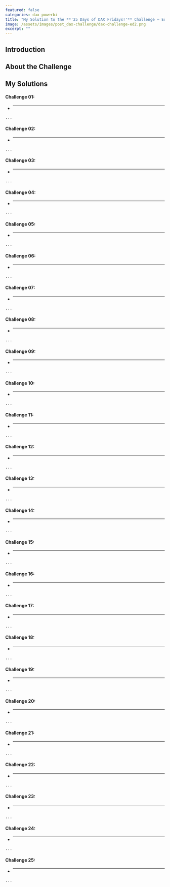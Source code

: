 ```yaml
---
featured: false
categories: dax powerbi
title: "My Solution to the **'25 Days of DAX Fridays!'** Challenge – Ed2 by **CURBAL**"
image: /assets/images/post_dax-challenge/dax-challenge-ed2.png
excerpt: ""
---
```


## Introduction


## About the Challenge


## My Solutions


#### Challenge 01:
- ****
```
...
```

#### Challenge 02:
- ****
```
...
```

#### Challenge 03:
- ****
```
...
```

#### Challenge 04:
- ****
```
...
```

#### Challenge 05:
- ****
```
...
```

#### Challenge 06:
- ****
```
...
```

#### Challenge 07:
- ****
```
...
```

#### Challenge 08:
- ****
```
...
```

#### Challenge 09:
- ****
```
...
```

#### Challenge 10:
- ****
```
...
```

#### Challenge 11:
- ****
```
...
```

#### Challenge 12:
- ****
```
...
```

#### Challenge 13:
- ****
```
...
```

#### Challenge 14:
- ****
```
...
```

#### Challenge 15:
- ****
```
...
```

#### Challenge 16:
- ****
```
...
```

#### Challenge 17:
- ****
```
...
```

#### Challenge 18:
- ****
```
...
```

#### Challenge 19:
- ****
```
...
```

#### Challenge 20:
- ****
```
...
```

#### Challenge 21:
- ****
```
...
```

#### Challenge 22:
- ****
```
...
```

#### Challenge 23:
- ****
```
...
```

#### Challenge 24:
- ****
```
...
```

#### Challenge 25:
- ****
```
...
```
